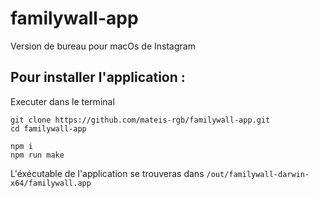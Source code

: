 # familywall-app
Version de bureau pour macOs de Instagram

## Pour installer l'application :

Executer dans le terminal
```
git clone https://github.com/mateis-rgb/familywall-app.git
cd familywall-app

npm i
npm run make
```

L'éxécutable de l'application se trouveras dans ```/out/familywall-darwin-x64/familywall.app```
